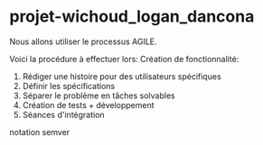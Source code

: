 # projet-wichoud_logan_dancona


Nous allons utiliser le processus AGILE.

Voici la procédure à effectuer lors:
Création de fonctionnalité:

1. Rédiger une histoire pour des utilisateurs spécifiques 
2. Définir les spécifications
3. Séparer le problème en tâches solvables
4. Création de tests + développement
5. Séances d'intégration


notation semver
